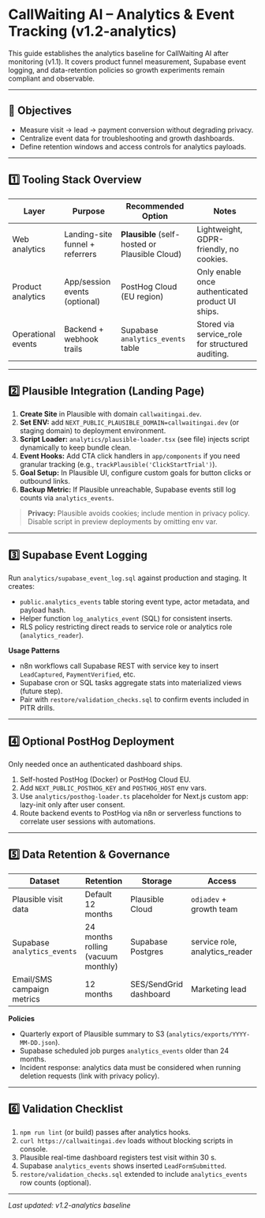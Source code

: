 # CallWaiting AI – Analytics & Event Tracking (v1.2-analytics)

This guide establishes the analytics baseline for CallWaiting AI after monitoring (v1.1). It covers product funnel measurement, Supabase event logging, and data-retention policies so growth experiments remain compliant and observable.

---

## 🎯 Objectives
- Measure visit → lead → payment conversion without degrading privacy.
- Centralize event data for troubleshooting and growth dashboards.
- Define retention windows and access controls for analytics payloads.

---

## 1️⃣ Tooling Stack Overview

| Layer | Purpose | Recommended Option | Notes |
|-------|---------|--------------------|-------|
| Web analytics | Landing-site funnel + referrers | **Plausible** (self-hosted or Plausible Cloud) | Lightweight, GDPR-friendly, no cookies. |
| Product analytics | App/session events (optional) | PostHog Cloud (EU region) | Only enable once authenticated product UI ships. |
| Operational events | Backend + webhook trails | Supabase `analytics_events` table | Stored via service_role for structured auditing. |

---

## 2️⃣ Plausible Integration (Landing Page)

1. **Create Site** in Plausible with domain `callwaitingai.dev`.
2. **Set ENV:** add `NEXT_PUBLIC_PLAUSIBLE_DOMAIN=callwaitingai.dev` (or staging domain) to deployment environment.
3. **Script Loader:** `analytics/plausible-loader.tsx` (see file) injects script dynamically to keep bundle clean.
4. **Event Hooks:** Add CTA click handlers in `app/components` if you need granular tracking (e.g., `trackPlausible('ClickStartTrial')`).
5. **Goal Setup:** In Plausible UI, configure custom goals for button clicks or outbound links.
6. **Backup Metric:** If Plausible unreachable, Supabase events still log counts via `analytics_events`.

> **Privacy:** Plausible avoids cookies; include mention in privacy policy. Disable script in preview deployments by omitting env var.

---

## 3️⃣ Supabase Event Logging

Run `analytics/supabase_event_log.sql` against production and staging. It creates:

- `public.analytics_events` table storing event type, actor metadata, and payload hash.
- Helper function `log_analytics_event` (SQL) for consistent inserts.
- RLS policy restricting direct reads to service role or analytics role (`analytics_reader`).

**Usage Patterns**
- n8n workflows call Supabase REST with service key to insert `LeadCaptured`, `PaymentVerified`, etc.
- Supabase cron or SQL tasks aggregate stats into materialized views (future step).
- Pair with `restore/validation_checks.sql` to confirm events included in PITR drills.

---

## 4️⃣ Optional PostHog Deployment

Only needed once an authenticated dashboard ships.

1. Self-hosted PostHog (Docker) or PostHog Cloud EU.
2. Add `NEXT_PUBLIC_POSTHOG_KEY` and `POSTHOG_HOST` env vars.
3. Use `analytics/posthog-loader.ts` placeholder for Next.js custom app: lazy-init only after user consent.
4. Route backend events to PostHog via n8n or serverless functions to correlate user sessions with automations.

---

## 5️⃣ Data Retention & Governance

| Dataset | Retention | Storage | Access |
|---------|-----------|---------|--------|
| Plausible visit data | Default 12 months | Plausible Cloud | `odiadev` + growth team |
| Supabase `analytics_events` | 24 months rolling (vacuum monthly) | Supabase Postgres | service role, analytics_reader |
| Email/SMS campaign metrics | 12 months | SES/SendGrid dashboard | Marketing lead |

**Policies**
- Quarterly export of Plausible summary to S3 (`analytics/exports/YYYY-MM-DD.json`).
- Supabase scheduled job purges `analytics_events` older than 24 months.
- Incident response: analytics data must be considered when running deletion requests (link with privacy policy).

---

## 6️⃣ Validation Checklist

1. `npm run lint` (or build) passes after analytics hooks.
2. `curl https://callwaitingai.dev` loads without blocking scripts in console.
3. Plausible real-time dashboard registers test visit within 30 s.
4. Supabase `analytics_events` shows inserted `LeadFormSubmitted`.
5. `restore/validation_checks.sql` extended to include `analytics_events` row counts (optional).

---

*Last updated: v1.2-analytics baseline*
